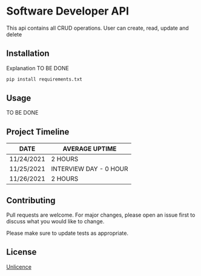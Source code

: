 # Software Developer API

This api contains all CRUD operations.
User can create, read, update and delete 
## Installation

Explanation TO BE DONE

```bash
pip install requirements.txt
```

## Usage

TO BE DONE

## Project Timeline

DATE  | AVERAGE UPTIME
------------- | -------------
11/24/2021 |  2 HOURS
11/25/2021 | INTERVIEW DAY - 0 HOUR
11/26/2021  |  2 HOURS



## Contributing
Pull requests are welcome. For major changes, please open an issue first to discuss what you would like to change.

Please make sure to update tests as appropriate.


## License
[Unlicence](https://choosealicense.com/licenses/unlicence/)